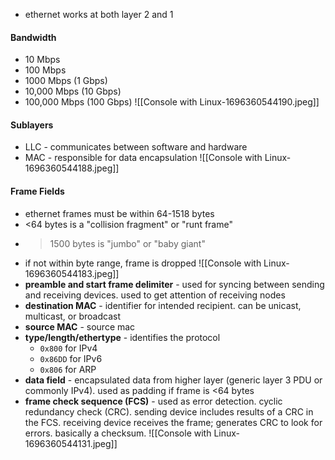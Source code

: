 - ethernet works at both layer 2 and 1
#### Bandwidth 
- 10 Mbps
- 100 Mbps
- 1000 Mbps (1 Gbps)
- 10,000 Mbps (10 Gbps)
- 100,000 Mbps (100 Gbps)
![[Console with Linux-1696360544190.jpeg]]
#### Sublayers
- LLC - communicates between software and hardware
- MAC - responsible for data encapsulation
![[Console with Linux-1696360544188.jpeg]]

#### Frame Fields
- ethernet frames must be within 64-1518 bytes
- <64 bytes is a "collision fragment" or "runt frame"
- >1500 bytes is "jumbo" or "baby giant"
- if not within byte range, frame is dropped
![[Console with Linux-1696360544183.jpeg]]
- **preamble and start frame delimiter** - used for syncing between sending and receiving devices. used to get attention of receiving nodes
- **destination MAC** - identifier for intended recipient. can be unicast, multicast, or broadcast
- **source MAC** - source mac
- **type/length/ethertype** - identifies the protocol
	- `0x800` for IPv4
	- `0x86DD` for IPv6
	- `0x806` for ARP
- **data field** - encapsulated data from higher layer (generic layer 3 PDU or commonly IPv4). used as padding if frame is <64 bytes
- **frame check sequence (FCS)** - used as error detection. cyclic redundancy check (CRC).  sending device includes results of a CRC in the FCS. receiving device receives the frame; generates CRC to look for errors. basically a checksum. ![[Console with Linux-1696360544131.jpeg]]